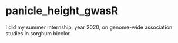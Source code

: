 # panicle_height_gwasR
I did my summer internship, year 2020, on genome-wide association studies in sorghum bicolor.
